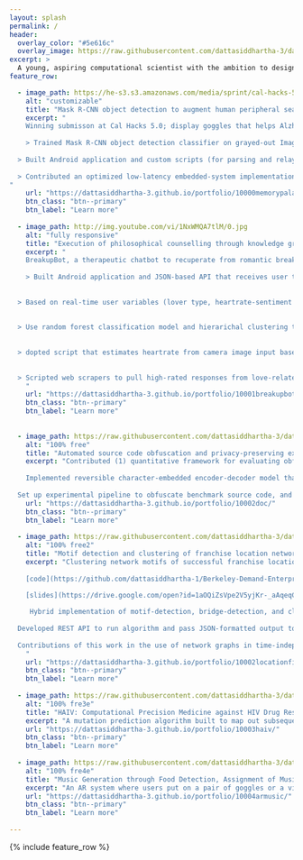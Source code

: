 ```yaml
---
layout: splash
permalink: /
header:
  overlay_color: "#5e616c"
  overlay_image: https://raw.githubusercontent.com/dattasiddhartha-3/dattasiddhartha-3.github.io/master/images/Q11_R_vP8iDYi8VD6heNj_Compressed_4.png
excerpt: >
  A young, aspiring computational scientist with the ambition to design new tools to solve larger problems.<br />
feature_row:

  - image_path: https://he-s3.s3.amazonaws.com/media/sprint/cal-hacks-50/team/475490/e253ebdepson_goggles_lq.PNG
    alt: "customizable"
    title: "Mask R-CNN object detection to augment human peripheral search"
    excerpt: "
    Winning submisson at Cal Hacks 5.0; display goggles that helps Alzheimer’s patients locate personal affects using object detection and speech recognition.\n
    
    > Trained Mask R-CNN object detection classifier on grayed-out ImageNet dataset to sustain realtime inference / classification rate at least 30fps; optimized setup of models (e.g. Yolo v1-3), datasets (e.g. MS Coco) on high-latency Android embedded system\n
  
  > Built Android application and custom scripts (for parsing and relaying camera input) and root-installed into Moverio augmented reality display googles to stream camera input, apply bounding boxes around objects to be detected, and output to display feed of device \n
  
  > Contributed an optimized low-latency embedded-system implementation that performs speech recognition, video streaming/display, image processing with minimal visible stutter
"
    url: "https://dattasiddhartha-3.github.io/portfolio/10000memorypalace/"
    btn_class: "btn--primary"
    btn_label: "Learn more"
    
  - image_path: http://img.youtube.com/vi/1NxWMQA7tlM/0.jpg
    alt: "fully responsive"
    title: "Execution of philosophical counselling through knowledge graphing, natural language processing, and sentiment approximation"
    excerpt: "
    BreakupBot, a therapeutic chatbot to recuperate from romantic breakups, organically acquired 200+ users of varying demographics within first week.\n
    
    > Built Android application and JSON-based API that receives user text input and returns counselling-based responses\n
  
  
  > Based on real-time user variables (lover type, heartrate-sentiment approximation), categorized text corpus is filtered before running hidden markov chain text generator\n
  
  
  > Use random forest classification model and hierarichal clustering to bucket users into John A. Lee's six types of lovers based on preliminary text input\n
  
  
  > dopted script that estimates heartrate from camera image input based on measurement of signal peak difference at time intervals\n
  
  
  > Scripted web scrapers to pull high-rated responses from love-related forums; constructed knowledge graph from corpora to facilitate filtering for text generator
    "
    url: "https://dattasiddhartha-3.github.io/portfolio/10001breakupbot/"
    btn_class: "btn--primary"
    btn_label: "Learn more"
    
    
  - image_path: https://raw.githubusercontent.com/dattasiddhartha-3/dattasiddhartha-3.github.io/master/images/ciphertext_generation.PNG
    alt: "100% free"
    title: "Automated source code obfuscation and privacy-preserving execution through sequence-to-sequence networks"
    excerpt: "Contributed (1) quantitative framework for evaluating obfuscated code; (2) privacy-preserving system that uses seq2seq models to obfuscate plaintext and execute obfuscated ciphertext. Submitted to ICASSP 2020
    
    Implemented reversible character-embedded encoder-decoder model that takes plaintext input, recursively generates obfuscated code to ensure the execution program can run the obfiscated code without error, then returns obfuscated code, h5 model files, and  char/word-to-index dictionaries
  
  Set up experimental pipeline to obfuscate benchmark source code, and compare/plot defined metrics between benchmark obfuscated and seq2seq obfuscated code"
    url: "https://dattasiddhartha-3.github.io/portfolio/10002doc/"
    btn_class: "btn--primary"
    btn_label: "Learn more"     
    
  - image_path: https://raw.githubusercontent.com/dattasiddhartha-3/dattasiddhartha-3.github.io/master/images/fingerprint.PNG
    alt: "100% free2"
    title: "Motif detection and clustering of franchise location network graphs"
    excerpt: "Clustering network motifs of successful franchise locations, to consequently identify franchise expansion patterns.\n
    
    [code](https://github.com/dattasiddhartha-1/Berkeley-Demand-Enterprises)

    [slides](https://drive.google.com/open?id=1aOQiZsVpe2V5yjKr-_aAqeqCny1E2izo)\n
    
     Hybrid implementation of motif-detection, bridge-detection, and clustering algorithms to yield sequential coordinates of geographical locations depending on category of product/business, based on network de-anonymization framework
  
  Developed REST API to run algorithm and pass JSON-formatted output to Ruby on Rails frontend
  
  Contributions of this work in the use of network graphs in time-independent pattern interpolation, recursive backtesting method of running/validating the motifs through training/testing franchises
    "
    url: "https://dattasiddhartha-3.github.io/portfolio/10002locationfingerprinting/"
    btn_class: "btn--primary"
    btn_label: "Learn more"     
    
  - image_path: https://raw.githubusercontent.com/dattasiddhartha-3/dattasiddhartha-3.github.io/master/images/haiv5.PNG
    alt: "100% fre3e"
    title: "HAIV: Computational Precision Medicine against HIV Drug Resistance"
    excerpt: "A mutation prediction algorithm built to map out subsequent mutations of a strain of HIV virus in a person's bloodstream over n timesteps, and can be further used in optimizing antiretroviral treatment (allocating the right medication at the right time to avoid drug resistance)."
    url: "https://dattasiddhartha-3.github.io/portfolio/10003haiv/"
    btn_class: "btn--primary"
    btn_label: "Learn more"     
    
  - image_path: https://raw.githubusercontent.com/dattasiddhartha-3/dattasiddhartha-3.github.io/master/images/armusic.png
    alt: "100% fre4e"
    title: "Music Generation through Food Detection, Assignment of Music Notes to Distinct Items, and Utensil Impact Detection"
    excerpt: "An AR system where users put on a pair of goggles or a visualizer above highlights the food on the table, and users use their utensils to generate individualized music notes from tapping their food."
    url: "https://dattasiddhartha-3.github.io/portfolio/10004armusic/"
    btn_class: "btn--primary"
    btn_label: "Learn more"  
    
---
```


{% include feature_row %}

